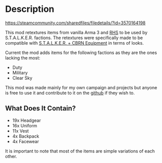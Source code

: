# Description
https://steamcommunity.com/sharedfiles/filedetails/?id=3570164198

This mod retextures items from vanilla Arma 3 and [RHS](https://youtu.be/lJN5EqldH7M) to be used by S.T.A.L.K.E.R. factions. The retextures were specifically made to be compatible with [S.T.A.L.K.E.R. + CBRN Equipment](https://steamcommunity.com/sharedfiles/filedetails/?id=1996610193) in terms of looks.

Current the mod adds items for the following factions as they are the ones lacking the most:
- Duty
- Military
- Clear Sky

This mod was made mainly for my own campaign and projects but anyone is free to use it and contribute to it on the [github](github.com/Nomas-X/STALKER_Retextures) if they wish to.
## What Does It Contain?
- 19x Headgear
- 16x Uniform
- 11x Vest
- 4x Backpack
- 4x Facewear

It is important to note that most of the items are simple variations of each other.